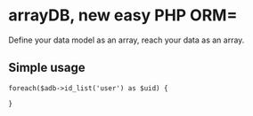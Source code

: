 # arrayDB, new easy PHP ORM=

Define your data model as an array, reach your data as an array.

## Simple usage

	foreach($adb->id_list('user') as $uid) {

	}
